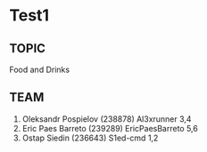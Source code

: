 # Test1
## TOPIC
Food and Drinks
## TEAM
1. Oleksandr Pospielov  (238878)
   Al3xrunner
   3,4
2. Eric Paes Barreto (239289)
   EricPaesBarreto
   5,6
3. Ostap Siedin (236643)
   S1ed-cmd
   1,2
